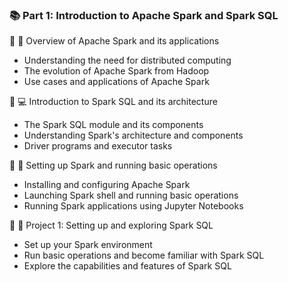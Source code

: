 ### 📚 Part 1: Introduction to Apache Spark and Spark SQL

🔹 🌟 Overview of Apache Spark and its applications
  - Understanding the need for distributed computing
  - The evolution of Apache Spark from Hadoop
  - Use cases and applications of Apache Spark

🔹 💻 Introduction to Spark SQL and its architecture
  - The Spark SQL module and its components
  - Understanding Spark's architecture and components
  - Driver programs and executor tasks

🔹 🚀 Setting up Spark and running basic operations
  - Installing and configuring Apache Spark
  - Launching Spark shell and running basic operations
  - Running Spark applications using Jupyter Notebooks

🔹 🎯 Project 1: Setting up and exploring Spark SQL
  - Set up your Spark environment
  - Run basic operations and become familiar with Spark SQL
  - Explore the capabilities and features of Spark SQL

